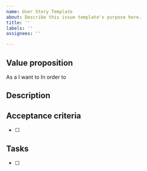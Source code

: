 ```yaml
---
name: User Story Template
about: Describe this issue template's purpose here.
title: ''
labels: ''
assignees: ''

---
```


## Value proposition
As a 
I want to 
In order to
## Description


## Acceptance criteria
- [ ] 
## Tasks
- [ ]

